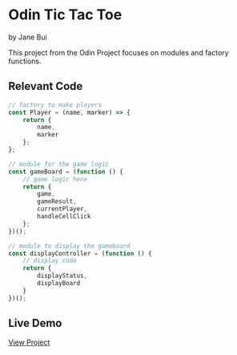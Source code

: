 # Odin Tic Tac Toe
by Jane Bui

This project from the Odin Project focuses on modules and factory functions.

## Relevant Code

```javascript
// factory to make players
const Player = (name, marker) => {
    return {
        name,
        marker
    };
};

// module for the game logic
const gameBoard = (function () {
    // game logic here
    return {
        game,
        gameResult,
        currentPlayer,
        handleCellClick
    };
})();

// module to display the gameboard
const displayController = (function () {
    // display code
    return {
        displayStatus,
        displayBoard
    }
})();
```

## Live Demo
[View Project](https://janebui.github.io/odin-tictactoe/)

